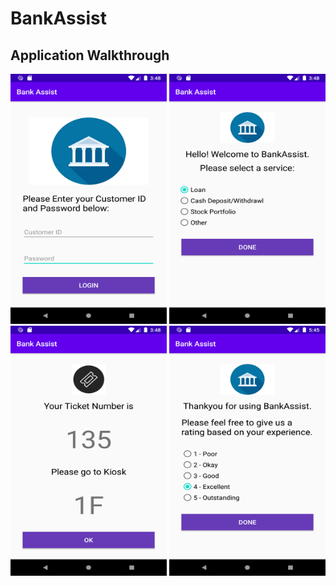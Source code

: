 # BankAssist

## Application Walkthrough

<img src="images/Screenshot_1.png" width="250" height="400">

<img src="images/Screenshot_2.png" width="250" height="400">

<img src="images/Screenshot_3.png" width="250" height="400">

<img src="images/Screenshot_4.png" width="250" height="400">
